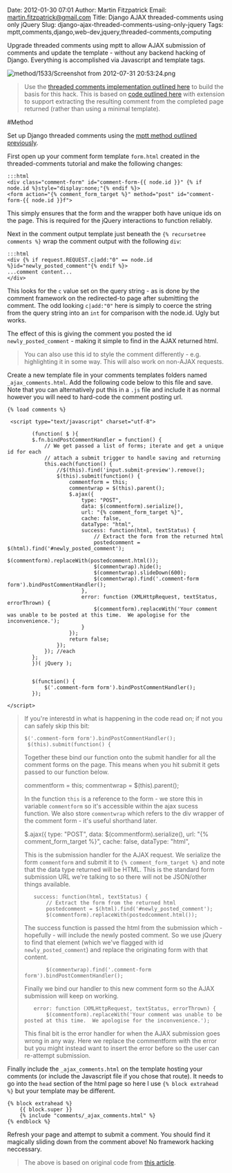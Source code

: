 Date: 2012-01-30 07:01
Author: Martin Fitzpatrick
Email: martin.fitzpatrick@gmail.com
Title: Django AJAX threaded-comments using only jQuery
Slug: django-ajax-threaded-comments-using-only-jquery
Tags: mptt,comments,django,web-dev,jquery,threaded-comments,computing

Upgrade threaded comments using mptt to allow AJAX submission of comments and update the template - without any backend hacking of Django. Everything is accomplished via Javascript and template tags.


![method/1533/Screenshot from 2012-07-31 20:53:24.png](/images/method/1533/Screenshot%20from%202012-07-31%2020%3A53%3A24.png)



>Use the [threaded comments implementation outlined here](http://root.abl.es/methods/1524/) to build the basis for this hack. This is based on [code outlined here](http://ca.rroll.net/2009/05/10/improving-django-comments-user-experience-with-ajax/) with extension to support extracting the resulting comment from the completed page returned (rather than using a minimal template).




#Method

Set up Django threaded comments using the [mptt method outlined previously](http://root.abl.es/methods/1524/).



First open up your comment form template `form.html` created in the threaded-comments tutorial and make the following changes:

    :::html
    <div class="comment-form" id="comment-form-{{ node.id }}" {% if node.id %}style="display:none;"{% endif %}>
    <form action="{% comment_form_target %}" method="post" id="comment-form-{{ node.id }}f">

This simply ensures that the form and the wrapper both have unique ids on the page. This is required for the jQuery interactions to function reliably.



Next in the comment output template just beneath the `{% recursetree comments %}` wrap the comment output with the following `div`:

    :::html
    <div {% if request.REQUEST.c|add:"0" == node.id %}id="newly_posted_comment"{% endif %}>
    ...comment content...
    </div>

This looks for the `c` value set on the query string - as is done by the comment framework on the redirected-to page after submitting the comment. The odd looking `c|add:"0"` here is simply to coerce the string from the query string into an `int` for comparison with the node.id. Ugly but works.

The effect of this is giving the comment you posted the id `newly_posted_comment` - making it simple to find in the AJAX returned html.


>You can also use this id to style the comment differently - e.g. highlighting it in some way. This will also work on non-AJAX requests.


Create a new template file in your comments templates folders named `_ajax_comments.html`. Add the following code below to this file and save. Note that you can alternatively put this in a `.js` file and include it as normal however you will need to hard-code the comment posting url.

    {% load comments %}

     <script type="text/javascript" charset="utf-8">

            (function( $ ){
            $.fn.bindPostCommentHandler = function() {
                // We get passed a list of forms; iterate and get a unique id for each
                // attach a submit trigger to handle saving and returning
                this.each(function() {
                    //$(this).find('input.submit-preview').remove();
                    $(this).submit(function() {
                        commentform = this;
                        commentwrap = $(this).parent();
                        $.ajax({
                            type: "POST",
                            data: $(commentform).serialize(),
                            url: "{% comment_form_target %}",
                            cache: false,
                            dataType: "html",
                            success: function(html, textStatus) {   
                                // Extract the form from the returned html
                                postedcomment = $(html).find('#newly_posted_comment');
                                $(commentform).replaceWith(postedcomment.html());
                                $(commentwrap).hide();
                                $(commentwrap).slideDown(600);
                                $(commentwrap).find('.comment-form form').bindPostCommentHandler();
                            },
                            error: function (XMLHttpRequest, textStatus, errorThrown) {
                                $(commentform).replaceWith('Your comment was unable to be posted at this time.  We apologise for the inconvenience.');
                            }
                        });
                        return false;
                    });
                }); //each
            };  
            })( jQuery );


            $(function() {
                $('.comment-form form').bindPostCommentHandler();
            });
             
    </script>


>If you're interestd in what is happening in the code read on; if not you can safely skip this bit:
>
>     $('.comment-form form').bindPostCommentHandler();
>      $(this).submit(function() {
>
>Together these bind our function onto the submit handler for all the comment forms on the page. This means when you hit submit it gets passed to our function below.
>
>    commentform = this;
>    commentwrap = $(this).parent();
>
>In the function `this` is a reference to the form - we store this in variable `commentform` so it's accessible within the ajax sucess function. We also store `commentwrap` which refers to the div wrapper of the comment form - it's useful shorthand later.
>
>    $.ajax({
>        type: "POST",
>        data: $(commentform).serialize(),
>        url: "{% comment_form_target %}",
>        cache: false,
>        dataType: "html",
>
>This is the submission handler for the AJAX request. We serialize the form `commentform` and submit it to `{% comment_form_target %}` and note that the data type returned will be HTML. This is the standard form submission URL we're talking to so there will not be JSON/other things available.
>
>        success: function(html, textStatus) {   
>            // Extract the form from the returned html
>            postedcomment = $(html).find('#newly_posted_comment');
>            $(commentform).replaceWith(postedcomment.html());
>
>The success function is passed the html from the submission which - hopefully - will include the newly posted comment. So we use jQuery to find that element (which we've flagged with id `newly_posted_comment`) and replace the originating form with that content.
>
>            $(commentwrap).find('.comment-form form').bindPostCommentHandler();
>
>Finally we bind our handler to this new comment form so the AJAX submission will keep on working.
>
>        error: function (XMLHttpRequest, textStatus, errorThrown) {
>            $(commentform).replaceWith('Your comment was unable to be posted at this time.  We apologise for the inconvenience.');
>
>This final bit is the error handler for when the AJAX submission goes wrong in any way. Here we replace the commentform with the error but you might instead want to insert the error before so the user can re-attempt submission.


Finally include the `_ajax_comments.html` on the template hosting your comments (or include the Javascript file if you chose that route). It needs to go into the `head` section of the html page so here I use `{% block extrahead %}` but your template may be different.

    {% block extrahead %}
        {{ block.super }}
        {% include "comments/_ajax_comments.html" %}
    {% endblock %}



Refresh your page and attempt to submit a comment. You should find it magically sliding down from the comment above! No framework hacking neccessary.







>The above is based on original code from [this article](http://ca.rroll.net/2009/05/10/improving-django-comments-user-experience-with-ajax/).

